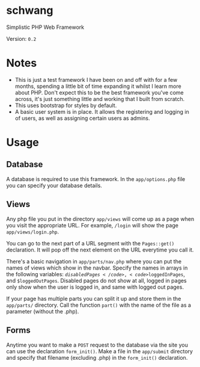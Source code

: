 schwang
=====

Simplistic PHP Web Framework

Version: <code>0.2</code>

# Notes

- This is just a test framework I have been on and off with for a few months, spending a little bit of time expanding it whilst I learn more about PHP. Don't expect this to be the best framework you've come across, it's just something little and working that I built from scratch.
- This uses bootstrap for styles by default.
- A basic user system is in place. It allows the registering and logging in of users, as well as assigning certain users as admins.

# Usage

## Database

A database is required to use this framework. In the <code>app/options.php</code> file you can specify your database details.

## Views

Any php file you put in the directory <code>app/views</code> will come up as a page when you visit the appropriate URL. For example, <code>/login</code> will show the page <code>app/views/login.php</code>.

You can go to the next part of a URL segment with the <code>Pages::get()</code> declaration. It will pop off the next element on the URL everytime you call it.

There's a basic navigation in <code>app/parts/nav.php</code> where you can put the names of views which show in the navbar. Specify the names in arrays in the following variables: <code>$disabledPages</code>, <code>$loggedInPages</code>, and <code>$loggedOutPages</code>. Disabled pages do not show at all, logged in pages only show when the user is logged in, and same with logged out pages.

If your page has multiple parts you can split it up and store them in the <code>app/parts/</code> directory. Call the function <code>part()</code> with the name of the file as a parameter (without the .php).

## Forms

Anytime you want to make a <code>POST</code> request to the database via the site you can use the declaration <code>form_init()</code>. Make a file in the <code>app/submit</code> directory and specify that filename (excluding .php) in the <code>form_init()</code> declaration.